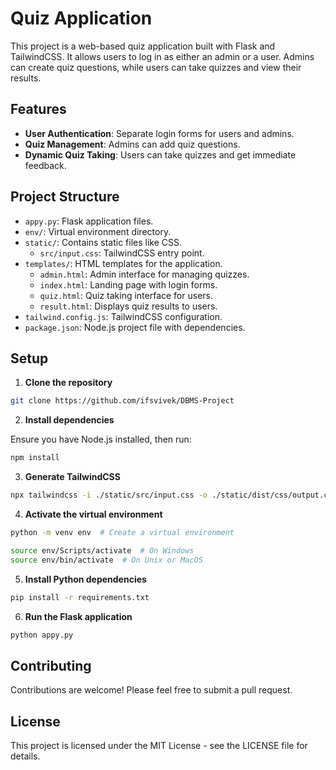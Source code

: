 # Quiz Application

This project is a web-based quiz application built with Flask and TailwindCSS. It allows users to log in as either an admin or a user. Admins can create quiz questions, while users can take quizzes and view their results.

## Features

-   **User Authentication**: Separate login forms for users and admins.
-   **Quiz Management**: Admins can add quiz questions.
-   **Dynamic Quiz Taking**: Users can take quizzes and get immediate feedback.

## Project Structure

-   `appy.py`: Flask application files.
-   `env/`: Virtual environment directory.
-   `static/`: Contains static files like CSS.
    -   `src/input.css`: TailwindCSS entry point.
-   `templates/`: HTML templates for the application.
    -   `admin.html`: Admin interface for managing quizzes.
    -   `index.html`: Landing page with login forms.
    -   `quiz.html`: Quiz taking interface for users.
    -   `result.html`: Displays quiz results to users.
-   `tailwind.config.js`: TailwindCSS configuration.
-   `package.json`: Node.js project file with dependencies.

## Setup

1. **Clone the repository**

```bash
git clone https://github.com/ifsvivek/DBMS-Project
```

2. **Install dependencies**

Ensure you have Node.js installed, then run:

```bash
npm install
```

3. **Generate TailwindCSS**

```bash
npx tailwindcss -i ./static/src/input.css -o ./static/dist/css/output.css --watch
```

4. **Activate the virtual environment**

```bash
python -m venv env  # Create a virtual environment
```


```bash
source env/Scripts/activate  # On Windows
source env/bin/activate  # On Unix or MacOS
```

5. **Install Python dependencies**

```bash
pip install -r requirements.txt
```

6. **Run the Flask application**

```bash
python appy.py
```

## Contributing

Contributions are welcome! Please feel free to submit a pull request.

## License

This project is licensed under the MIT License - see the LICENSE file for details.
